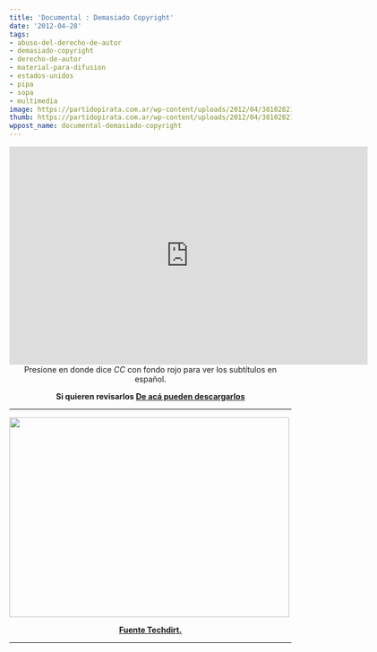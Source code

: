 ```yaml
---
title: 'Documental : Demasiado Copyright'
date: '2012-04-28'
tags:
- abuso-del-derecho-de-autor
- demasiado-copyright
- derecho-de-autor
- material-para-difusion
- estados-unidos
- pipa
- sopa
- multimedia
image: https://partidopirata.com.ar/wp-content/uploads/2012/04/3810282105_3f3b299252.jpg
thumb: https://partidopirata.com.ar/wp-content/uploads/2012/04/3810282105_3f3b299252-150x150.jpg
wppost_name: documental-demasiado-copyright
---
```


<center>
<iframe src="http://www.youtube.com/embed/ZtiRicVNU_A" frameborder="0" width="640" height="390"></iframe>
Presione en donde dice <em>CC</em> con fondo rojo para ver los subtítulos en español.</center>
<p style="text-align: center;"><strong>Si quieren revisarlos <a href="https://rapidshare.com/files/347721430/Too_Much_Copyrightsp2.srt" target="_blank">De acá pueden descargarlos </a></strong></p>


<hr />

<a href="https://partidopirata.com.ar/wp-content/uploads/2012/04/3810282105_3f3b299252.jpg"><img class="size-full wp-image-4264" title="Curva de Mickey Mouse" src="https://partidopirata.com.ar/wp-content/uploads/2012/04/3810282105_3f3b299252.jpg" alt="" width="500" height="357" /></a>

<p style="text-align: center;"><strong><a href="https://www.techdirt.com/articles/20120419/14462618567/too-much-copyright-this-generations-prohibition.shtml" target="_blank">Fuente Techdirt.</a></strong></p>


<hr />
